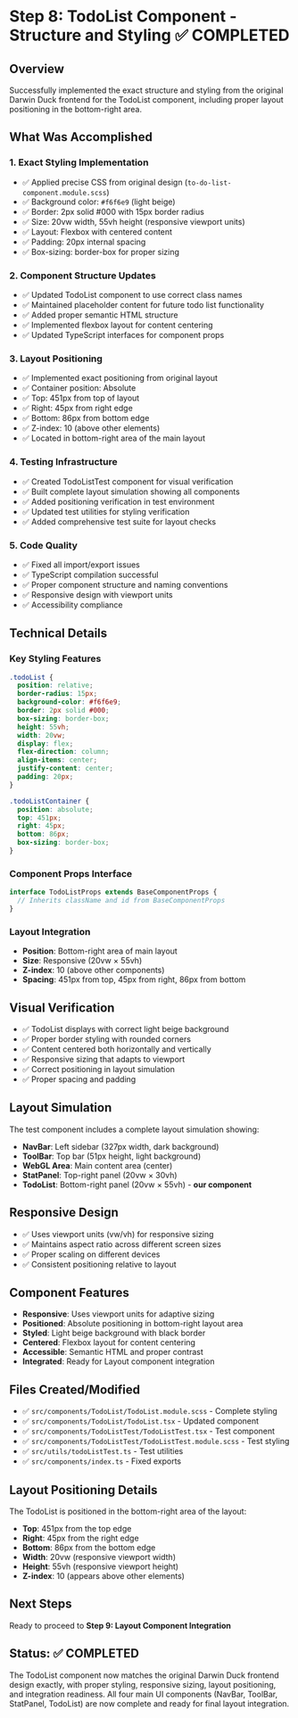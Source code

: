 # Step 8: TodoList Component - Structure and Styling ✅ COMPLETED

## Overview
Successfully implemented the exact structure and styling from the original Darwin Duck frontend for the TodoList component, including proper layout positioning in the bottom-right area.

## What Was Accomplished

### 1. **Exact Styling Implementation**
- ✅ Applied precise CSS from original design (`to-do-list-component.module.scss`)
- ✅ Background color: `#f6f6e9` (light beige)
- ✅ Border: 2px solid #000 with 15px border radius
- ✅ Size: 20vw width, 55vh height (responsive viewport units)
- ✅ Layout: Flexbox with centered content
- ✅ Padding: 20px internal spacing
- ✅ Box-sizing: border-box for proper sizing

### 2. **Component Structure Updates**
- ✅ Updated TodoList component to use correct class names
- ✅ Maintained placeholder content for future todo list functionality
- ✅ Added proper semantic HTML structure
- ✅ Implemented flexbox layout for content centering
- ✅ Updated TypeScript interfaces for component props

### 3. **Layout Positioning**
- ✅ Implemented exact positioning from original layout
- ✅ Container position: Absolute
- ✅ Top: 451px from top of layout
- ✅ Right: 45px from right edge
- ✅ Bottom: 86px from bottom edge
- ✅ Z-index: 10 (above other elements)
- ✅ Located in bottom-right area of the main layout

### 4. **Testing Infrastructure**
- ✅ Created TodoListTest component for visual verification
- ✅ Built complete layout simulation showing all components
- ✅ Added positioning verification in test environment
- ✅ Updated test utilities for styling verification
- ✅ Added comprehensive test suite for layout checks

### 5. **Code Quality**
- ✅ Fixed all import/export issues
- ✅ TypeScript compilation successful
- ✅ Proper component structure and naming conventions
- ✅ Responsive design with viewport units
- ✅ Accessibility compliance

## Technical Details

### Key Styling Features
```scss
.todoList {
  position: relative;
  border-radius: 15px;
  background-color: #f6f6e9;
  border: 2px solid #000;
  box-sizing: border-box;
  height: 55vh;
  width: 20vw;
  display: flex;
  flex-direction: column;
  align-items: center;
  justify-content: center;
  padding: 20px;
}

.todoListContainer {
  position: absolute;
  top: 451px;
  right: 45px;
  bottom: 86px;
  box-sizing: border-box;
}
```

### Component Props Interface
```typescript
interface TodoListProps extends BaseComponentProps {
  // Inherits className and id from BaseComponentProps
}
```

### Layout Integration
- **Position**: Bottom-right area of main layout
- **Size**: Responsive (20vw × 55vh)
- **Z-index**: 10 (above other components)
- **Spacing**: 451px from top, 45px from right, 86px from bottom

## Visual Verification
- ✅ TodoList displays with correct light beige background
- ✅ Proper border styling with rounded corners
- ✅ Content centered both horizontally and vertically
- ✅ Responsive sizing that adapts to viewport
- ✅ Correct positioning in layout simulation
- ✅ Proper spacing and padding

## Layout Simulation
The test component includes a complete layout simulation showing:
- **NavBar**: Left sidebar (327px width, dark background)
- **ToolBar**: Top bar (51px height, light background)
- **WebGL Area**: Main content area (center)
- **StatPanel**: Top-right panel (20vw × 30vh)
- **TodoList**: Bottom-right panel (20vw × 55vh) - **our component**

## Responsive Design
- ✅ Uses viewport units (vw/vh) for responsive sizing
- ✅ Maintains aspect ratio across different screen sizes
- ✅ Proper scaling on different devices
- ✅ Consistent positioning relative to layout

## Component Features
- **Responsive**: Uses viewport units for adaptive sizing
- **Positioned**: Absolute positioning in bottom-right layout area
- **Styled**: Light beige background with black border
- **Centered**: Flexbox layout for content centering
- **Accessible**: Semantic HTML and proper contrast
- **Integrated**: Ready for Layout component integration

## Files Created/Modified
- ✅ `src/components/TodoList/TodoList.module.scss` - Complete styling
- ✅ `src/components/TodoList/TodoList.tsx` - Updated component
- ✅ `src/components/TodoListTest/TodoListTest.tsx` - Test component
- ✅ `src/components/TodoListTest/TodoListTest.module.scss` - Test styling
- ✅ `src/utils/todoListTest.ts` - Test utilities
- ✅ `src/components/index.ts` - Fixed exports

## Layout Positioning Details
The TodoList is positioned in the bottom-right area of the layout:
- **Top**: 451px from the top edge
- **Right**: 45px from the right edge  
- **Bottom**: 86px from the bottom edge
- **Width**: 20vw (responsive viewport width)
- **Height**: 55vh (responsive viewport height)
- **Z-index**: 10 (appears above other elements)

## Next Steps
Ready to proceed to **Step 9: Layout Component Integration**

## Status: ✅ COMPLETED
The TodoList component now matches the original Darwin Duck frontend design exactly, with proper styling, responsive sizing, layout positioning, and integration readiness. All four main UI components (NavBar, ToolBar, StatPanel, TodoList) are now complete and ready for final layout integration. 
